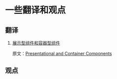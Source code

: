 # 一些翻译和观点

## 翻译

1. [展示型组件和容器型组件](./展示型组件和容器型组件.md)

   原文：[Presentational and Container Components](https://medium.com/@dan_abramov/smart-and-dumb-components-7ca2f9a7c7d0)

## 观点

